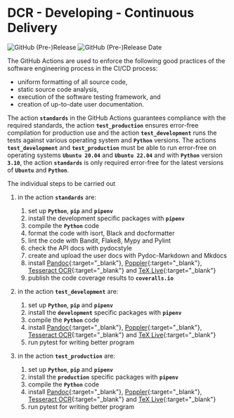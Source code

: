 # DCR - Developing - Continuous Delivery

![GitHub (Pre-)Release](https://img.shields.io/github/v/release/KonnexionsGmbH/dcr?include_prereleases)
![GitHub (Pre-)Release Date](https://img.shields.io/github/release-date-pre/KonnexionsGmbh/dcr)

The GitHub Actions are used to enforce the following good practices of the software engineering process in the CI/CD process:

- uniform formatting of all source code,
- static source code analysis,
- execution of the software testing framework, and
- creation of up-to-date user documentation.

The action **`standards`** in the GitHub Actions guarantees compliance with the required standards, the action **`test_production`** ensures error-free compilation for production use and the action **`test_development`** runs the tests against various operating system and **`Python`** versions.
The actions **`test_development`** and **`test_production`** must be able to run error-free on operating systems **`Ubuntu 20.04`** and **`Ubuntu 22.04`** and with **`Python`** version **`3.10`**, the action **`standards`** is only required error-free for the latest versions of **`Ubuntu`** and **`Python`**.

The individual steps to be carried out 

1. in the action **`standards`** are:
    1. set up **`Python`**, **`pip`** and **`pipenv`**
    2. install the development specific packages with **`pipenv`**
    3. compile the **`Python`** code
    4. format the code with isort, Black and docformatter
    5. lint the code with Bandit, Flake8, Mypy and Pylint
    6. check the API docs with pydocstyle
    7. create and upload the user docs with Pydoc-Markdown and Mkdocs
    8. install [Pandoc](https://pandoc.org){:target="_blank"}, [Poppler](https://poppler.freedesktop.org){:target="_blank"}, [Tesseract OCR](https://github.com/tesseract-ocr/tesseract){:target="_blank"} and [TeX Live](https://www.tug.org/texlive){:target="_blank"}
    9. publish the code coverage results to **`coveralls.io`**

2. in the action **`test_development`** are:
    1. set up **`Python`**, **`pip`** and **`pipenv`**
    2. install the **`development`** specific packages with **`pipenv`**
    3. compile the **`Python`** code
    4. install [Pandoc](https://pandoc.org){:target="_blank"}, [Poppler](https://poppler.freedesktop.org){:target="_blank"}, [Tesseract OCR](https://github.com/tesseract-ocr/tesseract){:target="_blank"} and [TeX Live](https://www.tug.org/texlive){:target="_blank"}
    5. run pytest for writing better program

3. in the action **`test_production`** are:
    1. set up **`Python`**, **`pip`** and **`pipenv`**
    2. install the **`production`** specific packages with **`pipenv`**
    3. compile the **`Python`** code
    4. install [Pandoc](https://pandoc.org){:target="_blank"}, [Poppler](https://poppler.freedesktop.org){:target="_blank"}, [Tesseract OCR](https://github.com/tesseract-ocr/tesseract){:target="_blank"} and [TeX Live](https://www.tug.org/texlive){:target="_blank"}
    5. run pytest for writing better program
    